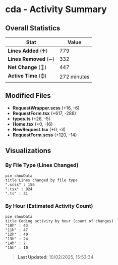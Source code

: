 # cda - Activity Summary 

## Overall Statistics

| Stat                   | Value                                                             |
| ---------------------- | ----------------------------------------------------------------- |
| **Lines Added** (➕)   | 779                                          |
| **Lines Removed** (➖) | 332                                        |
| **Net Change** (↕)    | 447                |
| **Active Time** (⌚)   | 272 minutes |


## Modified Files
- **RequestWrapper.scss** (+16, -6)
- **RequestForm.tsx** (+617, -288)
- **types.ts** (+26, -5)
- **Home.tsx** (+0, -16)
- **NewRequest.tsx** (+0, -3)
- **RequestForm.scss** (+120, -14)

## Visualizations

### By File Type (Lines Changed)

```mermaid
pie showData
title Lines changed by file type
".scss" : 156
".tsx" : 924
".ts" : 31
```

### By Hour (Estimated Activity Count)

```mermaid
pie showData
title Coding activity by hour (count of changes)
"10h" : 43
"11h" : 47
"12h" : 40
"13h" : 24
"14h" : 7
"15h" : 10
```


> **Last Updated:** 10/02/2025, 15:53:34